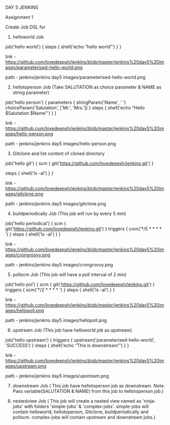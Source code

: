 DAY 5 JENKINS

Assignment 1

Create Job DSL for 
1. helloworld Job 
  
job('hello world') {
   steps {
     shell('echo “hello world”')
      }
   }

link - https://github.com/lovedeepsh/jenkins/blob/master/jenkins%20day5%20images/parameterised-hello-world.png
 
path -  jenkins/jenkins day5 images/parameterised-hello-world.png 

2. hellotoperson Job (Take SALUTATION as choice parameter & NAME as string parameter) 

job('hello person') {
   parameters {
      stringParam('Name', ' ')
      choiceParam('Salutation', ['Mr.', 'Mrs.'])
      }
   steps {
     shell('echo “Hello $Salutation $Name”')
      }
   }

link - https://github.com/lovedeepsh/jenkins/blob/master/jenkins%20day5%20images/hello-person.png

path -  jenkins/jenkins day5 images/hello-person.png 
        
3. Gitclone and list content of cloned directory

job('hello git') {
   scm {
       git('https://github.com/lovedeepsh/jenkins.git')
       }

   steps {
       shell('ls -al')
       } 
   }

link - https://github.com/lovedeepsh/jenkins/blob/master/jenkins%20day5%20images/gitclone.png

path -  jenkins/jenkins day5 images/gitclone.png 

4. buildperiodically Job (This job will run by every 5 min) 

job('hello periodical') {
   scm {
       git('https://github.com/lovedeepsh/jenkins.git')
       }
       triggers {
       cron('*/5 * * * * ')
       }
       steps {
       shell('ls -al')
       } 
   }

link - https://github.com/lovedeepsh/jenkins/blob/master/jenkins%20day5%20images/crongroovy.png

path -  jenkins/jenkins day5 images/crongroovy.png 

5. pollscm Job (This job will have a poll interval of 2 min) 

job('hello pol') {
   scm {
       git('https://github.com/lovedeepsh/jenkins.git')
       }
       triggers {
       scm('*/2 * * * * ')
       }
       steps {
       shell('ls -al')
       } 
   }

link - https://github.com/lovedeepsh/jenkins/blob/master/jenkins%20day5%20images/hellopoll.png

path -  jenkins/jenkins day5 images/hellopoll.png 

6. upstream Job (This job have helloworld job as upstream) 

job('hello upstream') {
   triggers {
       upstream('parameterised-hello-world', 'SUCCESS')
       }
   steps {
       shell('echo “This is downstream”')
       } 
   }

link - https://github.com/lovedeepsh/jenkins/blob/master/jenkins%20day5%20images/upstream.png

path -  jenkins/jenkins day5 images/upstream.png 

7. downstream Job ( This job have hellotoperson job as downstream. Note: Pass variable(SALUTATION & NAME) from this job to hellotoperson job.) 

			
8. nestedview Job ( This job will create a nested view named as 'ninja-jobs' with folders 'simple-jobs' & 'complex-jobs'. simple-jobs will contain helloworld, hellotoperson, Gitclone, buildperiodically and pollscm. complex-jobs will contain upstream and downstream jobs.) 


